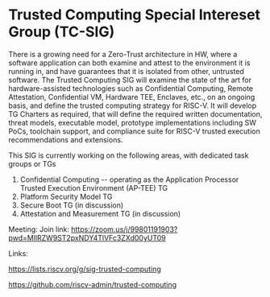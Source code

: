 # Trusted Computing Special Intereset Group (TC-SIG)

There is a growing need for a Zero-Trust architecture in HW, where a software application can both examine and attest to the environment it is running in, and have guarantees that it is isolated from other, untrusted software. The Trusted Computing SIG will examine the state of the art for hardware-assisted technologies such as Confidential Computing, Remote Attestation, Confidential VM, Hardware TEE, Enclaves, etc., on an ongoing basis, and define the trusted computing strategy for RISC-V. It will develop TG Charters as required, that will define the required written documentation, threat models, executable model, prototype implementations including SW PoCs, toolchain support, and compliance suite for RISC-V trusted execution recommendations and extensions.

This SIG is currently working on the following areas, with dedicated task groups or TGs
  1) Confidential Computing -- operating as the Application Processor Trusted Execution Environment (AP-TEE) TG
  2) Platform Security Model TG
  3) Secure Boot TG (in discussion)
  4) Attestation and Measurement TG (in discussion)

Meeting:
Join link: https://zoom.us/j/99801191903?pwd=MllRZW9ST2pxNDY4TlVFc3ZXd00yUT09

Links:

https://lists.riscv.org/g/sig-trusted-computing

https://github.com/riscv-admin/trusted-computing
